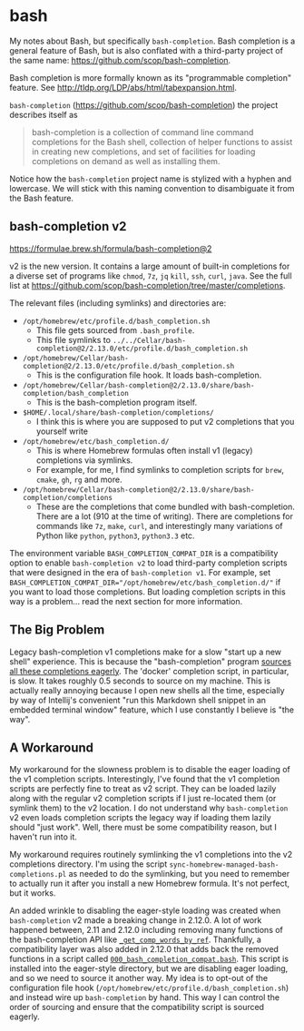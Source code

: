 # bash

My notes about Bash, but specifically `bash-completion`. Bash completion is a general feature of Bash, but is also
conflated with a third-party project of the same name: <https://github.com/scop/bash-completion>.

Bash completion is more formally known as its "programmable completion" feature. See 
<http://tldp.org/LDP/abs/html/tabexpansion.html>.

`bash-completion` (<https://github.com/scop/bash-completion>) the project describes itself as

> bash-completion is a collection of command line command completions for the Bash shell, collection of helper functions
> to assist in creating new completions, and set of facilities for loading completions on demand as well as installing 
> them.

Notice how the `bash-completion` project name is stylized with a hyphen and lowercase. We will stick with this naming
convention to disambiguate it from the Bash feature.


## bash-completion v2

<https://formulae.brew.sh/formula/bash-completion@2>

v2 is the new version. It contains a large amount of built-in completions for a diverse set of programs like `chmod`, 
`7z`, `jq` `kill`, `ssh`, `curl`, `java`. See the full list at <https://github.com/scop/bash-completion/tree/master/completions>.

The relevant files (including symlinks) and directories are: 

* `/opt/homebrew/etc/profile.d/bash_completion.sh`
  * This file gets sourced from `.bash_profile`.
  * This file symlinks to `../../Cellar/bash-completion@2/2.13.0/etc/profile.d/bash_completion.sh`
* `/opt/homebrew/Cellar/bash-completion@2/2.13.0/etc/profile.d/bash_completion.sh`
  * This is the configuration file hook. It loads bash-completion.
* `/opt/homebrew/Cellar/bash-completion@2/2.13.0/share/bash-completion/bash_completion`
  * This is the bash-completion program itself.
* `$HOME/.local/share/bash-completion/completions/`
  * I think this is where you are supposed to put v2 completions that you yourself write
* `/opt/homebrew/etc/bash_completion.d/`
  * This is where Homebrew formulas often install v1 (legacy) completions via symlinks.
  * For example, for me, I find symlinks to completion scripts for `brew`, `cmake`, `gh`, `rg` and more.  
* `/opt/homebrew/Cellar/bash-completion@2/2.13.0/share/bash-completion/completions`
  * These are the completions that come bundled with bash-completion. There are a lot (910 at the time of writing). There are completions
    for commands like `7z`, `make`, `curl`, and interestingly many variations of Python like `python`, `python3`, `python3.3` etc.

The environment variable `BASH_COMPLETION_COMPAT_DIR` is a compatibility option to enable `bash-completion v2` to load
third-party completion scripts that were designed in the era of `bash-completion v1`. For example, set `BASH_COMPLETION_COMPAT_DIR="/opt/homebrew/etc/bash_completion.d/"`
if you want to load those completions. But loading completion scripts in this way is a problem... read the next section
for more information.


## **The Big Problem**

Legacy bash-completion v1 completions make for a slow "start up a new shell" experience. This is because the "bash-completion"
program [sources all these completions eagerly](https://github.com/scop/bash-completion/blob/b1d163e99e17bcfbc79ee1b6151d8295307d8bc6/bash_completion#L2634).
The 'docker' completion script, in particular, is slow. It takes roughly 0.5 seconds to source on my machine. This is
actually really annoying because I open new shells all the time, especially by way of Intellij's convenient "run this
Markdown shell snippet in an embedded terminal window" feature, which I use constantly I believe is "the way".


## A Workaround

My workaround for the slowness problem is to disable the eager loading of the v1 completion scripts. Interestingly,
I've found that the v1 completion scripts are perfectly fine to treat as v2 script. They can be loaded lazily along with
the regular v2 completion scripts if I just re-located them (or symlink them) to the v2 location. I do not understand
why `bash-completion` v2 even loads completion scripts the legacy way if loading them lazily should "just work". Well,
there must be some compatibility reason, but I haven't run into it.

My workaround requires routinely symlinking the v1 completions into the v2 completions directory. I'm using the script
`sync-homebrew-managed-bash-completions.pl` as needed to do the symlinking, but you need to remember to actually run it
after you install a new Homebrew formula. It's not perfect, but it works.

An added wrinkle to disabling the eager-style loading was created when `bash-completion` v2 made a breaking change in
2.12.0. A lot of work happened between, 2.11 and 2.12.0 including removing many functions of the bash-completion API
like [`_get_comp_words_by_ref`](https://github.com/scop/bash-completion/commit/a9fb23207cbc66302a4500c0eec53fbd6c095377#diff-a4757074ff650000804fd3eaabe9b0a9e02e33040ca5b8afd4c0275fc5f3e136L532).
Thankfully, a compatibility layer was also added in 2.12.0 that adds back the removed functions in a script called [`000_bash_completion_compat.bash`](https://github.com/scop/bash-completion/blob/27a0ef80a2dbd84d8a0d2f90945cc66577149726/bash_completion.d/000_bash_completion_compat.bash).
This script is installed into the eager-style directory, but we are disabling eager loading, and so we need to source it
another way. My idea is to opt-out of the configuration file hook (`/opt/homebrew/etc/profile.d/bash_completion.sh`) and
instead wire up `bash-completion` by hand. This way I can control the order of sourcing and ensure that the compatibility
script is sourced eagerly.

